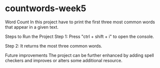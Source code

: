 # countwords-week5
Word Count In this project have to print the first three most common words that appear in a given text.

Steps to Run the Project Step 1: Press "ctrl + shift + i" to open the console.

Step 2: It returns the most three common words.

Future improvements The project can be further enhanced by adding spell checkers and improves or alters some additional resource.
